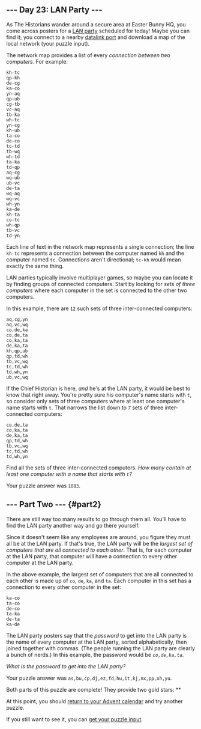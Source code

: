 ## \-\-- Day 23: LAN Party \-\--

As The Historians wander around a secure area at Easter Bunny HQ, you
come across posters for a [LAN
party](https://en.wikipedia.org/wiki/LAN_party)
scheduled for today! Maybe you can find it; you connect to a nearby
[datalink port](/2016/day/9) and download a map of the local network
(your puzzle input).

The network map provides a list of every *connection between two
computers*. For example:

    kh-tc
    qp-kh
    de-cg
    ka-co
    yn-aq
    qp-ub
    cg-tb
    vc-aq
    tb-ka
    wh-tc
    yn-cg
    kh-ub
    ta-co
    de-co
    tc-td
    tb-wq
    wh-td
    ta-ka
    td-qp
    aq-cg
    wq-ub
    ub-vc
    de-ta
    wq-aq
    wq-vc
    wh-yn
    ka-de
    kh-ta
    co-tc
    wh-qp
    tb-vc
    td-yn

Each line of text in the network map represents a single connection; the
line `kh-tc` represents a connection between the computer named `kh` and
the computer named `tc`. Connections aren\'t directional; `tc-kh` would
mean exactly the same thing.

LAN parties typically involve multiplayer games, so maybe you can locate
it by finding groups of connected computers. Start by looking for *sets
of three computers* where each computer in the set is connected to the
other two computers.

In this example, there are `12` such sets of three inter-connected
computers:

    aq,cg,yn
    aq,vc,wq
    co,de,ka
    co,de,ta
    co,ka,ta
    de,ka,ta
    kh,qp,ub
    qp,td,wh
    tb,vc,wq
    tc,td,wh
    td,wh,yn
    ub,vc,wq

If the Chief Historian is here, *and* he\'s at the LAN party, it would
be best to know that right away. You\'re pretty sure his computer\'s
name starts with `t`, so consider only sets of three computers where at
least one computer\'s name starts with `t`. That narrows the list down
to *`7`* sets of three inter-connected computers:

    co,de,ta
    co,ka,ta
    de,ka,ta
    qp,td,wh
    tb,vc,wq
    tc,td,wh
    td,wh,yn

Find all the sets of three inter-connected computers. *How many contain
at least one computer with a name that starts with `t`?*

Your puzzle answer was `1083`.

## \-\-- Part Two \-\-- {#part2}

There are still way too many results to go through them all. You\'ll
have to find the LAN party another way and go there yourself.

Since it doesn\'t seem like any employees are around, you figure they
must all be at the LAN party. If that\'s true, the LAN party will be the
*largest set of computers that are all connected to each other*. That
is, for each computer at the LAN party, that computer will have a
connection to every other computer at the LAN party.

In the above example, the largest set of computers that are all
connected to each other is made up of `co`, `de`, `ka`, and `ta`. Each
computer in this set has a connection to every other computer in the
set:

    ka-co
    ta-co
    de-co
    ta-ka
    de-ta
    ka-de

The LAN party posters say that the *password* to get into the LAN party
is the name of every computer at the LAN party, sorted alphabetically,
then joined together with commas. (The people running the LAN party are
clearly a bunch of nerds.)
In this example, the password would be *`co,de,ka,ta`*.

*What is the password to get into the LAN party?*

Your puzzle answer was `as,bu,cp,dj,ez,fd,hu,it,kj,nx,pp,xh,yu`.

Both parts of this puzzle are complete! They provide two gold stars:
\*\*

At this point, you should [return to your Advent calendar](/2024) and
try another puzzle.

If you still want to see it, you can [get your puzzle
input](23/input).

